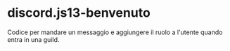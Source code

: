 # discord.js13-benvenuto
Codice per mandare un messaggio e aggiungere il ruolo a l'utente quando entra in una guild.

